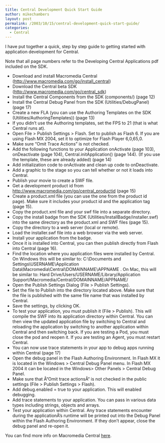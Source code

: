 ```yaml
---
title: Central Development Quick Start Guide
author: mikechambers
layout: post
permalink: /2003/10/15/central-development-quick-start-guide/
categories:
  - Central
---
```



I have put together a quick, step by step guide to getting started with application development for Central.

Note that all page numbers refer to the Developing Central Applications pdf included on the SDK.  
<!--more-->

*   Download and install Macromedia Central (http://www.macromedia.com/go/install_central)
*   Download the Central beta SDK (http://www.macromedia.com/go/central_sdk)
*   Install the Central Components from the SDK (components/) (page 12)
*   Install the Central Debug Panel from the SDK (Utilities/DebugPanel) (page 17)
*   Create a new FLA (you can use the Authoring Templates on the SDK (Utilities/AuthoringTemplates)) (page 13)
*   If you didn&#8217;t use the Authoring templates, set the FPS to 21 (that is what Central runs at).
*   Open File > Publish Settings > Flash. Set to publish as Flash 6. If you are using Flash MX 2004, set it to optimize for Flash Player 6,0,65,0.
*   Make sure &#8220;Omit Trace Actions&#8221; is not checked.
*   Add the following functions to your Application onActivate (page 103), onDeactivate (page 104), Central.initApplication() (page 144). (If you use the template, these are already added) (page 14)
*   Add initialization code to onActivate and clean up code to onDeactivate.
*   Add a graphic to the stage so you can tell whether or not it loads into Central.
*   Publish your movie to create a SWF file.
*   Get a development product id from http://www.macromedia.com/go/central_productid (page 15)
*   Create a product.xml file (you can use the one from the product id page). Make sure it includes your product id and the application tag (page 15).
*   Copy the product.xml file and your swf file into a separate directory.
*   Copy the install badge from the SDK (Utilities/InstallBadge/installer.swf) into the same directory as the product.xml and SWF files (page 15).
*   Copy the directory to a web server (local or remote).
*   Load the installer.swf file into a web browser via the web server.
*   Install your application from the badge.
*   Once it is installed into Central, you can then publish directly from Flash into Central (page 16).
*   Find the location where you application files were installed by Central. On Windows this will be similar to: C:\Documents and Settings\USERNAME\Application Data\Macromedia\Central\DOMAINNAME\APPNAME . On Mac, this will be similar to: Hard Drive/Users/USERNAME/Library/Application Support/Macromedia/Central/DOMAINNAME/APPNAME/
*   Open the Publish Settings Dialog (File > Publish Settings).
*   Set the file to Publish into the directory located above. Make sure that the file is published with the same file name that was installed by Central.
*   Save the settings, by clicking OK.
*   To test your application, you must publish it (File > Publish). This will compile the SWF into its application directory within Central. You can then view the updated application file by switching to Central and reloading the application by switching to another application within Central and then switching back. If you are testing a Pod, you must close the pod and reopen it. If you are testing an Agent, you must restart Central.
*   You can now use trace statements in your app to debug apps running within Central (page 17)
*   Open the debug panel in the Flash Authoring Environment. In Flash MX it is located in the Windows > Central Debug Panel menu. In Flash MX 2004 it can be located in the Windows> Other Panels > Central Debug Panel.
*   Make sure that Â“Omit trace actionsÂ“ is not checked in the public settings (File > Publish Settings > Flash).
*   Add debug.enabled = true to your application. This will enabled debugging.
*   Add trace statements to your application. You can pass in various data types including strings, objects and arrays.
*   Test your application within Central. Any trace statements encounter during the applicationÂ’s runtime will be printed out into the Debug Panel within the Flash Authoring Environment. If they don&#8217;t appear, close the debug panel and re-open it.

You can find more info on Macromedia Central [here][1].

 [1]: http://www.macromedia.com/devnet/central/
